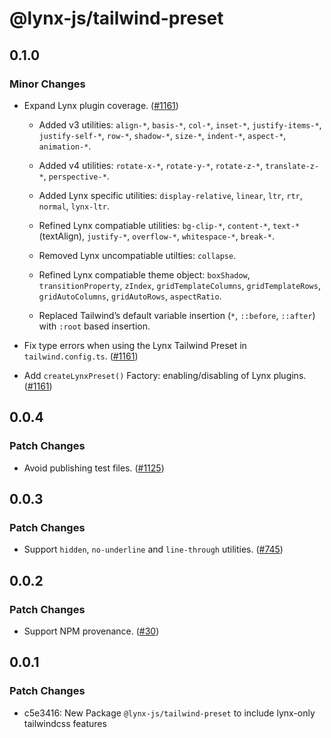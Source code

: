 # @lynx-js/tailwind-preset

## 0.1.0

### Minor Changes

- Expand Lynx plugin coverage. ([#1161](https://github.com/lynx-family/lynx-stack/pull/1161))

  - Added v3 utilities: `align-*`, `basis-*`, `col-*`, `inset-*`, `justify-items-*`, `justify-self-*`, `row-*`, `shadow-*`, `size-*`, `indent-*`, `aspect-*`, `animation-*`.

  - Added v4 utilities: `rotate-x-*`, `rotate-y-*`, `rotate-z-*`, `translate-z-*`, `perspective-*`.

  - Added Lynx specific utilities: `display-relative`, `linear`, `ltr`, `rtr`, `normal`, `lynx-ltr`.

  - Refined Lynx compatiable utilities: `bg-clip-*`, `content-*`, `text-*`(textAlign), `justify-*`, `overflow-*`, `whitespace-*`, `break-*`.

  - Removed Lynx uncompatiable utilties: `collapse`.

  - Refined Lynx compatiable theme object: `boxShadow`, `transitionProperty`, `zIndex`, `gridTemplateColumns`, `gridTemplateRows`, `gridAutoColumns`, `gridAutoRows`, `aspectRatio`.

  - Replaced Tailwind’s default variable insertion (`*`, `::before`, `::after`) with `:root` based insertion.

- Fix type errors when using the Lynx Tailwind Preset in `tailwind.config.ts`. ([#1161](https://github.com/lynx-family/lynx-stack/pull/1161))

- Add `createLynxPreset()` Factory: enabling/disabling of Lynx plugins. ([#1161](https://github.com/lynx-family/lynx-stack/pull/1161))

## 0.0.4

### Patch Changes

- Avoid publishing test files. ([#1125](https://github.com/lynx-family/lynx-stack/pull/1125))

## 0.0.3

### Patch Changes

- Support `hidden`, `no-underline` and `line-through` utilities. ([#745](https://github.com/lynx-family/lynx-stack/pull/745))

## 0.0.2

### Patch Changes

- Support NPM provenance. ([#30](https://github.com/lynx-family/lynx-stack/pull/30))

## 0.0.1

### Patch Changes

- c5e3416: New Package `@lynx-js/tailwind-preset` to include lynx-only tailwindcss features
